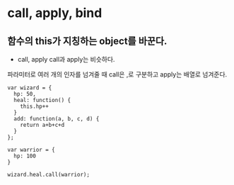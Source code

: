 call, apply, bind
====================
함수의 this가 지칭하는 object를 바꾼다.
------------
- call, apply
call과 apply는 비슷하다. 


파라미터로 여러 개의 인자를 넘겨줄 때 call은 ,로 구분하고 apply는 배열로 넘겨준다.

```
var wizard = {
  hp: 50,
  heal: function() {
    this.hp++
  }
  add: function(a, b, c, d) {
    return a+b+c+d
  }
};

var warrior = {
  hp: 100
}

wizard.heal.call(warrior);
```
